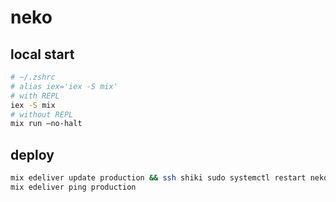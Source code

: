 # neko

## local start
```sh
# ~/.zshrc
# alias iex='iex -S mix'
# with REPL
iex -S mix
# without REPL
mix run —no-halt
```

## deploy
```sh
mix edeliver update production && ssh shiki sudo systemctl restart neko
mix edeliver ping production
```
